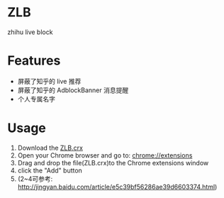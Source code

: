 # ZLB
zhihu live block

# Features
- 屏蔽了知乎的 live 推荐
- 屏蔽了知乎的 AdblockBanner 消息提醒
- 个人专属名字

# Usage
 1. Download the [ZLB.crx](https://raw.githubusercontent.com/sherrycherish/ZLB/master/ZLB.crx)
 2. Open your Chrome browser and go to:  [chrome://extensions](about://extensions)
 3. Drag and drop the file(ZLB.crx)to the Chrome extensions window
 4. click the "Add" button
 5. (2~4可参考: http://jingyan.baidu.com/article/e5c39bf56286ae39d6603374.html)
